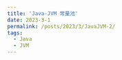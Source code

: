 ```yaml
---
title: 'Java-JVM 常量池'
date: 2023-3-1
permalink: /posts/2023/3/JavaJVM-2/
tags:
  - Java 
  - JVM
---
```


